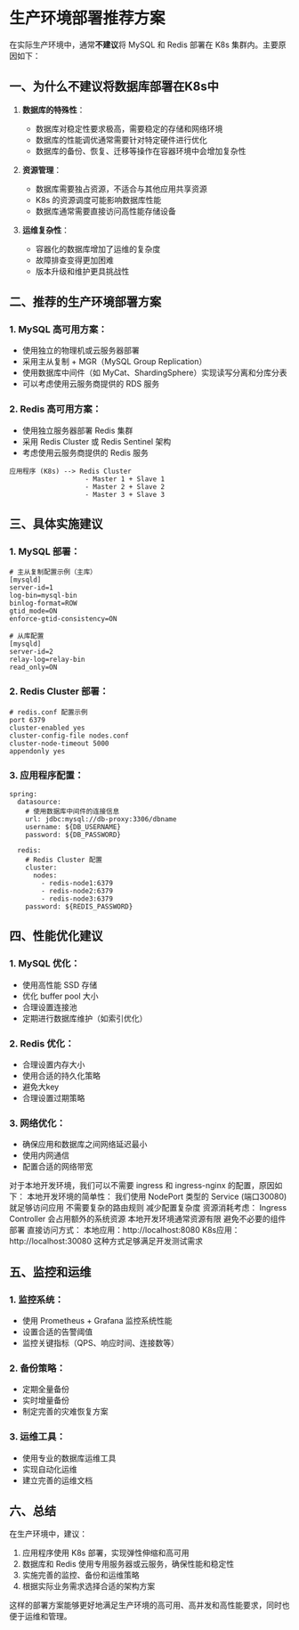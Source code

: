 # 生产环境部署推荐方案

在实际生产环境中，通常**不建议**将 MySQL 和 Redis 部署在 K8s 集群内。主要原因如下：

## 一、为什么不建议将数据库部署在K8s中

1. **数据库的特殊性**：
   - 数据库对稳定性要求极高，需要稳定的存储和网络环境
   - 数据库的性能调优通常需要针对特定硬件进行优化
   - 数据库的备份、恢复、迁移等操作在容器环境中会增加复杂性

2. **资源管理**：
   - 数据库需要独占资源，不适合与其他应用共享资源
   - K8s 的资源调度可能影响数据库性能
   - 数据库通常需要直接访问高性能存储设备

3. **运维复杂性**：
   - 容器化的数据库增加了运维的复杂度
   - 故障排查变得更加困难
   - 版本升级和维护更具挑战性

## 二、推荐的生产环境部署方案

### 1. MySQL 高可用方案：
   - 使用独立的物理机或云服务器部署
   - 采用主从复制 + MGR（MySQL Group Replication）
   - 使用数据库中间件（如 MyCat、ShardingSphere）实现读写分离和分库分表
   - 可以考虑使用云服务商提供的 RDS 服务

### 2. Redis 高可用方案：
   - 使用独立服务器部署 Redis 集群
   - 采用 Redis Cluster 或 Redis Sentinel 架构
   - 考虑使用云服务商提供的 Redis 服务

```
应用程序 (K8s) --> Redis Cluster
                   - Master 1 + Slave 1
                   - Master 2 + Slave 2
                   - Master 3 + Slave 3
```

## 三、具体实施建议

### 1. MySQL 部署：
```
# 主从复制配置示例（主库）
[mysqld]
server-id=1
log-bin=mysql-bin
binlog-format=ROW
gtid_mode=ON
enforce-gtid-consistency=ON

# 从库配置
[mysqld]
server-id=2
relay-log=relay-bin
read_only=ON
```

### 2. Redis Cluster 部署：
```
# redis.conf 配置示例
port 6379
cluster-enabled yes
cluster-config-file nodes.conf
cluster-node-timeout 5000
appendonly yes
```

### 3. 应用程序配置：
```
spring:
  datasource:
    # 使用数据库中间件的连接信息
    url: jdbc:mysql://db-proxy:3306/dbname
    username: ${DB_USERNAME}
    password: ${DB_PASSWORD}
    
  redis:
    # Redis Cluster 配置
    cluster:
      nodes:
        - redis-node1:6379
        - redis-node2:6379
        - redis-node3:6379
    password: ${REDIS_PASSWORD}
```

## 四、性能优化建议

### 1. MySQL 优化：
   - 使用高性能 SSD 存储
   - 优化 buffer pool 大小
   - 合理设置连接池
   - 定期进行数据库维护（如索引优化）

### 2. Redis 优化：
   - 合理设置内存大小
   - 使用合适的持久化策略
   - 避免大key
   - 合理设置过期策略

### 3. 网络优化：
   - 确保应用和数据库之间网络延迟最小
   - 使用内网通信
   - 配置合适的网络带宽

对于本地开发环境，我们可以不需要 ingress 和 ingress-nginx 的配置，原因如下：
本地开发环境的简单性：
我们使用 NodePort 类型的 Service (端口30080) 就足够访问应用
不需要复杂的路由规则
减少配置复杂度
资源消耗考虑：
Ingress Controller 会占用额外的系统资源
本地开发环境通常资源有限
避免不必要的组件部署
直接访问方式：
本地应用：http://localhost:8080
K8s应用：http://localhost:30080
这种方式足够满足开发测试需求

## 五、监控和运维

### 1. 监控系统：
   - 使用 Prometheus + Grafana 监控系统性能
   - 设置合适的告警阈值
   - 监控关键指标（QPS、响应时间、连接数等）

### 2. 备份策略：
   - 定期全量备份
   - 实时增量备份
   - 制定完善的灾难恢复方案

### 3. 运维工具：
   - 使用专业的数据库运维工具
   - 实现自动化运维
   - 建立完善的运维文档

## 六、总结
在生产环境中，建议：
1. 应用程序使用 K8s 部署，实现弹性伸缩和高可用
2. 数据库和 Redis 使用专用服务器或云服务，确保性能和稳定性
3. 实施完善的监控、备份和运维策略
4. 根据实际业务需求选择合适的架构方案

这样的部署方案能够更好地满足生产环境的高可用、高并发和高性能要求，同时也便于运维和管理。 